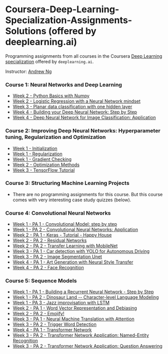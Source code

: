 # Coursera-Deep-Learning-Specialization-Assignments-Solutions (offered by deeplearning.ai)

Programming assignments from all courses in the Coursera [Deep Learning specialization](https://www.coursera.org/specializations/deep-learning) offered by `deeplearning.ai`.

Instructor: [Andrew Ng](http://www.andrewng.org/)

### Course 1: Neural Networks and Deep Learning

  - [Week 2 - Python Basics with Numpy]()
  - [Week 2 - Logistic Regression with a Neural Network mindset]()
  - [Week 3 - Planar data classification with one hidden layer]()
  - [Week 4 - Building your Deep Neural Network: Step by Step]()
  - [Week 4 - Deep Neural Network for Image Classification: Application]()

### Course 2: Improving Deep Neural Networks: Hyperparameter tuning, Regularization and Optimization

  - [Week 1 - Initialization]()
  - [Week 1 - Regularization]()
  - [Week 1 - Gradient Checking]()
  - [Week 2 - Optimization Methods]()
  - [Week 3 - TensorFlow Tutorial]()

### Course 3: Structuring Machine Learning Projects

  - There are no programming assignments for this course. But this course comes with very interesting case study quizzes (below).
  
### Course 4: Convolutional Neural Networks

  - [Week 1 - PA 1 - Convolutional Model: step by step]()
  - [Week 1 - PA 2 - Convolutional Neural Networks: Application]()
  - [Week 2 - PA 1 - Keras - Tutorial - Happy House]()
  - [Week 2 - PA 2 - Residual Networks]()
  - [Week 2 - PA 2 - Transfer Learning with MobileNet]()
  - [Week 3 - PA 1 - Car detection with YOLO for Autonomous Driving]()
  - [Week 3 - PA 2 - Image Segmentation Unet]()
  - [Week 4 - PA 1 - Art Generation with Neural Style Transfer]()
  - [Week 4 - PA 2 - Face Recognition]()  
### Course 5: Sequence Models

  - [Week 1 - PA 1 - Building a Recurrent Neural Network - Step by Step]()
  - [Week 1 - PA 2 - Dinosaur Land -- Character-level Language Modeling]()
  - [Week 1 - PA 3 - Jazz improvisation with LSTM]()
  - [Week 2 - PA 1 - Word Vector Representation and Debiasing]()
  - [Week 2 - PA 2 - Emojify!]()
  - [Week 3 - PA 1 - Neural Machine Translation with Attention]()
  - [Week 3 - PA 2 - Trigger Word Detection]()
  - [Week 4 - PA 1 - Transformer Network]()
  - [Week 3 - PA 2 - Transformer Network Application: Named-Entity Recognition]()
  - [Week 3 - PA 2 - Transformer Network Application: Question Answering]()
